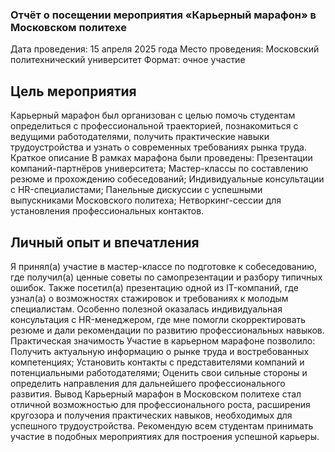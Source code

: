 ### Отчёт о посещении мероприятия «Карьерный марафон» в Московском политехе
Дата проведения: 15 апреля 2025 года
Место проведения: Московский политехнический университет
Формат: очное участие
## Цель мероприятия
Карьерный марафон был организован с целью помочь студентам определиться с профессиональной траекторией, познакомиться с ведущими работодателями, получить практические навыки трудоустройства и узнать о современных требованиях рынка труда.
Краткое описание
В рамках марафона были проведены:
Презентации компаний-партнёров университета;
Мастер-классы по составлению резюме и прохождению собеседований;
Индивидуальные консультации с HR-специалистами;
Панельные дискуссии с успешными выпускниками Московского политеха;
Нетворкинг-сессии для установления профессиональных контактов.
## Личный опыт и впечатления
Я принял(а) участие в мастер-классе по подготовке к собеседованию, где получил(а) ценные советы по самопрезентации и разбору типичных ошибок. Также посетил(а) презентацию одной из IT-компаний, где узнал(а) о возможностях стажировок и требованиях к молодым специалистам.
Особенно полезной оказалась индивидуальная консультация с HR-менеджером, где мне помогли скорректировать резюме и дали рекомендации по развитию профессиональных навыков.
Практическая значимость
Участие в карьерном марафоне позволило:
Получить актуальную информацию о рынке труда и востребованных компетенциях;
Установить контакты с представителями компаний и потенциальными работодателями;
Оценить свои сильные стороны и определить направления для дальнейшего профессионального развития.
Вывод
Карьерный марафон в Московском политехе стал отличной возможностью для профессионального роста, расширения кругозора и получения практических навыков, необходимых для успешного трудоустройства. Рекомендую всем студентам принимать участие в подобных мероприятиях для построения успешной карьеры.